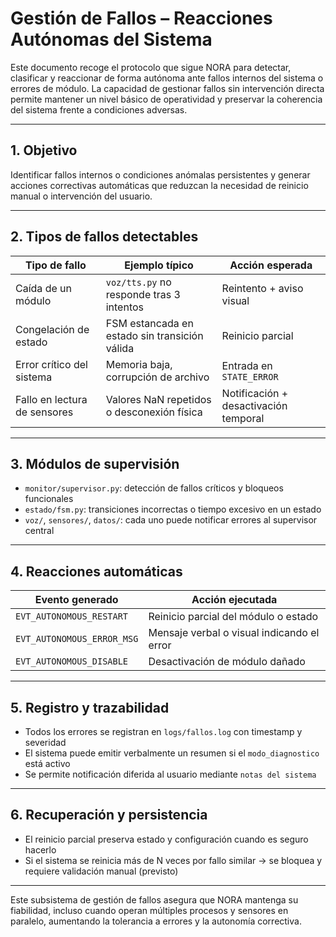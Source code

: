 # Gestión de Fallos – Reacciones Autónomas del Sistema

Este documento recoge el protocolo que sigue NORA para detectar, clasificar y reaccionar de forma autónoma ante fallos internos del sistema o errores de módulo. La capacidad de gestionar fallos sin intervención directa permite mantener un nivel básico de operatividad y preservar la coherencia del sistema frente a condiciones adversas.

---

## 1. Objetivo

Identificar fallos internos o condiciones anómalas persistentes y generar acciones correctivas automáticas que reduzcan la necesidad de reinicio manual o intervención del usuario.

---

## 2. Tipos de fallos detectables

| Tipo de fallo                | Ejemplo típico                                | Acción esperada                       |
| ---------------------------- | --------------------------------------------- | ------------------------------------- |
| Caída de un módulo           | `voz/tts.py` no responde tras 3 intentos      | Reintento + aviso visual              |
| Congelación de estado        | FSM estancada en estado sin transición válida | Reinicio parcial                      |
| Error crítico del sistema    | Memoria baja, corrupción de archivo           | Entrada en `STATE_ERROR`              |
| Fallo en lectura de sensores | Valores NaN repetidos o desconexión física    | Notificación + desactivación temporal |

---

## 3. Módulos de supervisión

* `monitor/supervisor.py`: detección de fallos críticos y bloqueos funcionales
* `estado/fsm.py`: transiciones incorrectas o tiempo excesivo en un estado
* `voz/`, `sensores/`, `datos/`: cada uno puede notificar errores al supervisor central

---

## 4. Reacciones automáticas

| Evento generado            | Acción ejecutada                           |
| -------------------------- | ------------------------------------------ |
| `EVT_AUTONOMOUS_RESTART`   | Reinicio parcial del módulo o estado       |
| `EVT_AUTONOMOUS_ERROR_MSG` | Mensaje verbal o visual indicando el error |
| `EVT_AUTONOMOUS_DISABLE`   | Desactivación de módulo dañado             |

---

## 5. Registro y trazabilidad

* Todos los errores se registran en `logs/fallos.log` con timestamp y severidad
* El sistema puede emitir verbalmente un resumen si el `modo_diagnostico` está activo
* Se permite notificación diferida al usuario mediante `notas del sistema`

---

## 6. Recuperación y persistencia

* El reinicio parcial preserva estado y configuración cuando es seguro hacerlo
* Si el sistema se reinicia más de N veces por fallo similar → se bloquea y requiere validación manual (previsto)

---

Este subsistema de gestión de fallos asegura que NORA mantenga su fiabilidad, incluso cuando operan múltiples procesos y sensores en paralelo, aumentando la tolerancia a errores y la autonomía correctiva.
